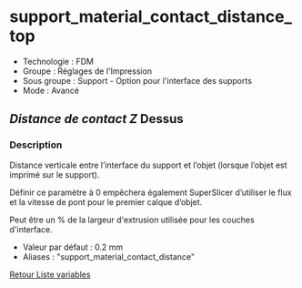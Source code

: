 # support_material_contact_distance_top

* Technologie : FDM
* Groupe : Réglages de l'Impression
* Sous groupe : Support - Option pour l'interface des supports
* Mode : Avancé

## *Distance de contact Z* Dessus

### Description

Distance verticale entre l’interface du support et l’objet (lorsque l’objet est imprimé sur le support).

Définir ce paramètre à 0 empêchera également SuperSlicer d’utiliser le flux et la vitesse de pont pour le premier calque d’objet.

Peut être un % de la largeur d'extrusion utilisée pour les couches d'interface.

* Valeur par défaut : 0.2 mm
 * Aliases :  "support_material_contact_distance"

[Retour Liste variables](variable_list.md)